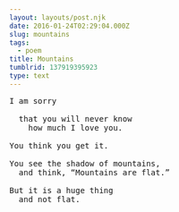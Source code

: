 ```yaml
---
layout: layouts/post.njk
date: 2016-01-24T02:29:04.000Z
slug: mountains
tags:
  - poem
title: Mountains
tumblrid: 137919395923
type: text
---
```

<pre class="poem">
I am sorry  <br/>
  that you will never know
    how much I love you.

You think you get it.

You see the shadow of mountains,
  and think, &ldquo;Mountains are flat.&rdquo;

But it is a huge thing
  and not flat.
</pre>
